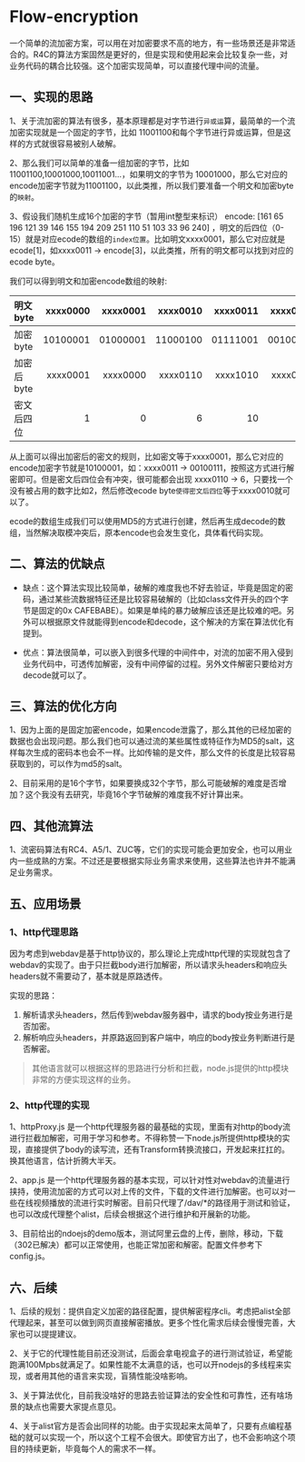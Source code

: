 # Flow-encryption
一个简单的流加密方案，可以用在对加密要求不高的地方，有一些场景还是非常适合的。R4C的算法方案固然是更好的，但是实现和使用起来会比较复杂一些，对业务代码的耦合比较强。这个加密实现简单，可以直接代理中间的流量。

## 一、实现的思路

1、关于流加密的算法有很多，基本原理都是对字节进行`异或运`算，最简单的一个流加密实现就是一个固定的字节，比如 11001100和每个字节进行异或运算，但是这样的方式就很容易被别人破解。

2、那么我们可以简单的准备一组加密的字节，比如11001100,10001000,10011001...，如果明文的字节为 10001000，那么它对应的encode加密字节就为11001100，以此类推，所以我们要准备一个明文和加密byte的`映射`。

3、假设我们随机生成16个加密的字节（暂用int整型来标识） encode:  [161 65 196 121 39 146 155 194 209 251 110 51 103 33 96 240] ，明文的后四位（0-15）就是对应ecode的数组的`index位置`。比如明文xxxx0001，那么它对应就是 ecode[1]，如xxxx0011 -> encode[3]，以此类推，所有的明文都可以找到对应的ecode byte。

我们可以得到明文和加密encode数组的映射:

| 明文 byte | xxxx0000 | xxxx0001 |xxxx0010 | xxxx0011 |xxxx0100 | ... |
| :-----| ----: | ----: |----: | ----: |----: | ----: |
| 加密 byte | 10100001 | 01000001 |11000100 | 01111001 |00100111 | ... |
| 加密后 byte | xxxx0001 | xxxx0000 |xxxx0110 | xxxx1010 |xxxx0011 | ... |
| 密文后四位 | 1 | 0 |6 | 10 |3 | ... |

从上面可以得出加密后的密文的规则，比如密文等于xxxx0001，那么它对应的encode加密字节就是10100001，如：xxxx0011 -> 00100111，按照这方式进行解密即可。但是密文后四位会有冲突，很可能都会出现 xxxx0110 -> 6，只要找一个没有被占用的数字比如2，然后修改ecode byte`使得密文后四位`等于xxxx0010就可以了。

ecode的数组生成我们可以使用MD5的方式进行创建，然后再生成decode的数组，当然解决取模冲突后，原本encode也会发生变化，具体看代码实现。

## 二、算法的优缺点

- 缺点：这个算法实现比较简单，破解的难度我也不好去验证，毕竟是固定的密码，通过某些流数据特征还是比较容易破解的（比如class文件开头的四个字节是固定的0x CAFEBABE）。如果是单纯的暴力破解应该还是比较难的吧。另外可以根据原文件就能得到encode和decode，这个解决的方案在算法优化有提到。

- 优点：算法很简单，可以嵌入到很多代理的中间件中，对流的加密不用入侵到业务代码中，可透传加解密，没有中间停留的过程。另外文件解密只要给对方decode就可以了。

## 三、算法的优化方向

1、因为上面的是固定加密encode，如果encode泄露了，那么其他的已经加密的数据也会出现问题。那么我们也可以通过流的某些属性或特征作为MD5的salt，这样每次生成的密码本也会不一样。比如传输的是文件，那么文件的长度是比较容易获取到的，可以作为md5的salt。

2、目前采用的是16个字节，如果要换成32个字节，那么可能破解的难度是否增加？这个我没有去研究，毕竟16个字节破解的难度我不好计算出来。

## 四、其他流算法
1、流密码算法有RC4、A5/1、ZUC等，它们的实现可能会更加安全，也可以用业内一些成熟的方案。不过还是要根据实际业务需求来使用，这些算法也许并不能满足业务需求。


## 五、应用场景

### 1、http代理思路
因为考虑到webdav是基于http协议的，那么理论上完成http代理的实现就包含了webdav的实现了。由于只拦截body进行加解密，所以请求头headers和响应头headers就不需要动了，基本就是原路透传。

实现的思路：
1. 解析请求头headers，然后传到webdav服务器中，请求的body按业务进行是否加密。
2. 解析响应头headers，并原路返回到客户端中，响应的body按业务判断进行是否解密。

> 其他语言就可以根据这样的思路进行分析和拦截，node.js提供的http模块非常的方便实现这样的业务。

### 2、http代理的实现
1、httpProxy.js 是一个http代理服务器的最基础的实现，里面有对http的body流进行拦截加解密，可用于学习和参考。不得称赞一下node.js所提供http模块的实现，直接提供了body的读写流，还有Transform转换流接口，开发起来扛扛的。换其他语言，估计折腾大半天。

2、app.js 是一个http代理服务器的基本实现，可以针对性对webdav的流量进行挟持，使用流加密的方式可以对上传的文件，下载的文件进行加解密。也可以对一些在线视频播放的流进行实时解密。目前只代理了/dav/*的路径用于测试和验证，也可以改成代理整个alist，后续会根据这个进行维护和开展新的功能。

3、目前给出的ndoejs的demo版本，测试阿里云盘的上传，删除，移动，下载（302已解决）都可以正常使用，也能正常加密和解密。配置文件参考下config.js。


## 六、后续

1、后续的规划：提供自定义加密的路径配置，提供解密程序cli。考虑把alist全部代理起来，甚至可以做到网页直接解密播放。更多个性化需求后续会慢慢完善，大家也可以提提建议。

2、关于它的代理性能目前还没测试，后面会拿电视盒子的进行测试验证，希望能跑满100Mpbs就满足了。如果性能不太满意的话，也可以开nodejs的多线程来实现，或者用其他的语言来实现，盲猜性能没啥影响。

3、关于算法优化，目前我没啥好的思路去验证算法的安全性和可靠性，还有啥场景的缺点也需要大家提点意见。

4、关于alist官方是否会出同样的功能。由于实现起来太简单了，只要有点编程基础的就可以实现一个，所以这个工程不会很大。即使官方出了，也不会影响这个项目的持续更新，毕竟每个人的需求不一样。



 
